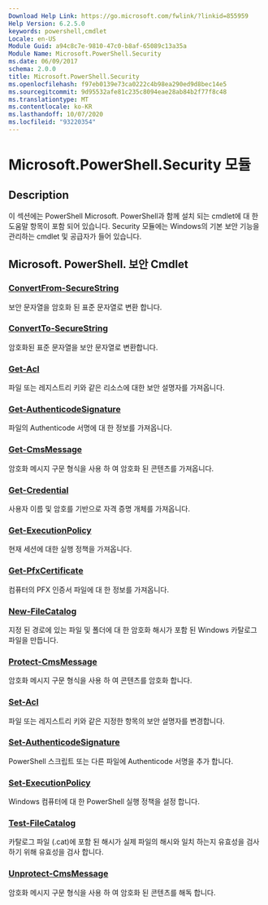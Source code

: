 ```yaml
---
Download Help Link: https://go.microsoft.com/fwlink/?linkid=855959
Help Version: 6.2.5.0
keywords: powershell,cmdlet
Locale: en-US
Module Guid: a94c8c7e-9810-47c0-b8af-65089c13a35a
Module Name: Microsoft.PowerShell.Security
ms.date: 06/09/2017
schema: 2.0.0
title: Microsoft.PowerShell.Security
ms.openlocfilehash: f97eb0139e73ca0222c4b98ea290ed9d8bec14e5
ms.sourcegitcommit: 9d95532afe81c235c8094eae28ab84b2f77f8c48
ms.translationtype: MT
ms.contentlocale: ko-KR
ms.lasthandoff: 10/07/2020
ms.locfileid: "93220354"
---
```

# Microsoft.PowerShell.Security 모듈

## Description

이 섹션에는 PowerShell Microsoft. PowerShell과 함께 설치 되는 cmdlet에 대 한 도움말 항목이 포함 되어 있습니다. Security 모듈에는 Windows의 기본 보안 기능을 관리하는 cmdlet 및 공급자가 들어 있습니다.

## Microsoft. PowerShell. 보안 Cmdlet

### [ConvertFrom-SecureString](ConvertFrom-SecureString.md)
보안 문자열을 암호화 된 표준 문자열로 변환 합니다.

### [ConvertTo-SecureString](ConvertTo-SecureString.md)
암호화된 표준 문자열을 보안 문자열로 변환합니다.

### [Get-Acl](Get-Acl.md)
파일 또는 레지스트리 키와 같은 리소스에 대한 보안 설명자를 가져옵니다.

### [Get-AuthenticodeSignature](Get-AuthenticodeSignature.md)
파일의 Authenticode 서명에 대 한 정보를 가져옵니다.

### [Get-CmsMessage](Get-CmsMessage.md)
암호화 메시지 구문 형식을 사용 하 여 암호화 된 콘텐츠를 가져옵니다.

### [Get-Credential](Get-Credential.md)
사용자 이름 및 암호를 기반으로 자격 증명 개체를 가져옵니다.

### [Get-ExecutionPolicy](Get-ExecutionPolicy.md)
현재 세션에 대한 실행 정책을 가져옵니다.

### [Get-PfxCertificate](Get-PfxCertificate.md)
컴퓨터의 PFX 인증서 파일에 대 한 정보를 가져옵니다.

### [New-FileCatalog](New-FileCatalog.md)
지정 된 경로에 있는 파일 및 폴더에 대 한 암호화 해시가 포함 된 Windows 카탈로그 파일을 만듭니다.

### [Protect-CmsMessage](Protect-CmsMessage.md)
암호화 메시지 구문 형식을 사용 하 여 콘텐츠를 암호화 합니다.

### [Set-Acl](Set-Acl.md)
파일 또는 레지스트리 키와 같은 지정한 항목의 보안 설명자를 변경합니다.

### [Set-AuthenticodeSignature](Set-AuthenticodeSignature.md)
PowerShell 스크립트 또는 다른 파일에 Authenticode 서명을 추가 합니다.

### [Set-ExecutionPolicy](Set-ExecutionPolicy.md)
Windows 컴퓨터에 대 한 PowerShell 실행 정책을 설정 합니다.

### [Test-FileCatalog](Test-FileCatalog.md)
카탈로그 파일 (.cat)에 포함 된 해시가 실제 파일의 해시와 일치 하는지 유효성을 검사 하기 위해 유효성을 검사 합니다.

### [Unprotect-CmsMessage](Unprotect-CmsMessage.md)
암호화 메시지 구문 형식을 사용 하 여 암호화 된 콘텐츠를 해독 합니다.
